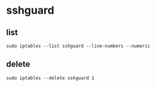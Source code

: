# sshguard

## list

```
sudo iptables --list sshguard --line-numbers --numeric
```

## delete

```
sudo iptables --delete sshguard 1
```
